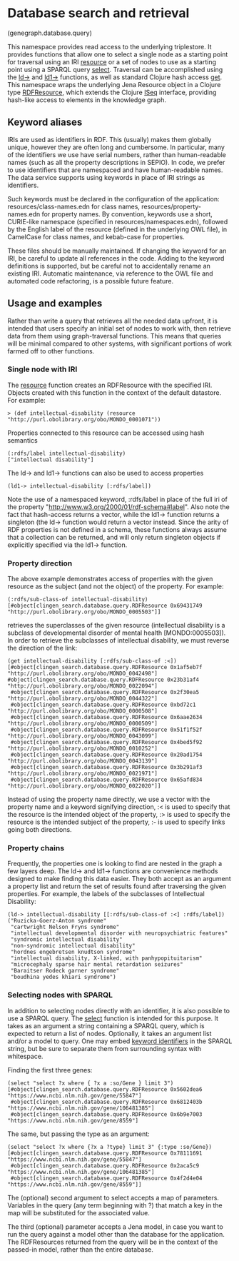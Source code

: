 # Database search and retrieval
(genegraph.database.query)

This namespace provides read access to the underlying triplestore. It provides functions that allow one to select a single node as a starting point for traversal using an IRI [resource](#) or a set of nodes to use as a starting point using a SPARQL query [select](#). Traversal can be accomplished using the [ld->](#) and [ld1->](#) functions, as well as standard Clojure hash access [get](#). This namespace wraps the underlying Jena Resource object in a Clojure type [RDFResource](#), which extends the Clojure [ISeq](#) interface, providing hash-like access to elements in the knowledge graph.

## Keyword aliases

IRIs are used as identifiers in RDF. This (usually) makes them globally unique, however they are often long and cumbersome. In particular, many of the identifiers we use have serial numbers, rather than human-readable names (such as all the property descriptions in SEPIO). In code, we prefer to use identifiers that are namespaced and have human-readable names. The data service supports using keywords in place of IRI strings as identifiers.

Such keywords must be declared in the configuration of the application:  resources/class-names.edn for class names, resources/property-names.edn for property names. By convention, keywords use a short, CURIE-like namespace (specified in resources/namespaces.edn), followed by the English label of the resource (defined in the underlying OWL file), in CamelCase for class names, and kebab-case for properties.

These files should be manually maintained. If changing the keyword for an IRI, be careful to update all references in the code. Adding to the keyword definitions is supported, but be careful not to accidentally rename an existing IRI. Automatic maintenance, via reference to the OWL file and automated code refactoring, is a possible future feature.

## Usage and examples

Rather than write a query that retrieves all the needed data upfront, it is intended that users specify an initial set of nodes to work with, then retrieve data from them using graph-traversal functions. This means that queries will be minimal compared to other systems, with significant portions of work farmed off to other functions.

### Single node with IRI

The [resource](#) function creates an RDFResource with the specified IRI. Objects created with this function in the context of the default datastore. For example:

    > (def intellectual-disability (resource "http://purl.obolibrary.org/obo/MONDO_0001071"))
    
Properties connected to this resource can be accessed using hash semantics

    (:rdfs/label intellectual-disability)
    ["intellectual disability"]
    
The ld-> and ld1-> functions can also be used to access properties

    (ld1-> intellectual-disability [:rdfs/label])
    
Note the use of a namespaced keyword, :rdfs/label in place of the full iri of the property "http://www.w3.org/2000/01/rdf-schema#label". Also note the fact that hash-access returns a vector, while the ld1-> function returns a singleton (the ld-> function would return a vector instead. Since the arity of RDF properties is not defined in a schema, these functions always assume that a collection can be returned, and will only return singleton objects if explicitly specified via the ld1-> function.

### Property direction

The above example demonstrates access of properties with the given resource as the subject (and not the object) of the property. For example:

    (:rdfs/sub-class-of intellectual-disability)
    [#object[clingen_search.database.query.RDFResource 0x69431749 "http://purl.obolibrary.org/obo/MONDO_0005503"]]
    
retrieves the superclasses of the given resource (intellectual disability is a subclass of developmental disorder of mental health [MONDO:0005503]). In order to retrieve the subclasses of intellectual disability, we must reverse the direction of the link:

    (get intellectual-disability [:rdfs/sub-class-of :<])
    [#object[clingen_search.database.query.RDFResource 0x1af5eb7f "http://purl.obolibrary.org/obo/MONDO_0042498"]
    #object[clingen_search.database.query.RDFResource 0x23b31af4 "http://purl.obolibrary.org/obo/MONDO_0022094"]
     #object[clingen_search.database.query.RDFResource 0x2f30ea5 "http://purl.obolibrary.org/obo/MONDO_0044322"]
     #object[clingen_search.database.query.RDFResource 0xbd72c1 "http://purl.obolibrary.org/obo/MONDO_0000508"]
     #object[clingen_search.database.query.RDFResource 0x6aae2634 "http://purl.obolibrary.org/obo/MONDO_0000509"]
     #object[clingen_search.database.query.RDFResource 0x51f1f52f "http://purl.obolibrary.org/obo/MONDO_0043099"]
     #object[clingen_search.database.query.RDFResource 0x4bed5f92 "http://purl.obolibrary.org/obo/MONDO_0010252"]
     #object[clingen_search.database.query.RDFResource 0x20ad1754 "http://purl.obolibrary.org/obo/MONDO_0043139"]
     #object[clingen_search.database.query.RDFResource 0x3b291af3 "http://purl.obolibrary.org/obo/MONDO_0021971"]
     #object[clingen_search.database.query.RDFResource 0x65afd834 "http://purl.obolibrary.org/obo/MONDO_0022020"]]
    
Instead of using the property name directly, we use a vector with the property name and a keyword signifying direction, :< is used to specify that the resource is the intended object of the property, :> is used to specify the resource is the intended subject of the property, :- is used to specify links going both directions.

### Property chains

Frequently, the properties one is looking to find are nested in the graph a few layers deep. The ld-> and ld1-> functions are convenience methods designed to make finding this data easier. They both accept as an argument a property list and return the set of results found after traversing the given properties. For example, the labels of the subclasses of Intellectual Disability:

```
(ld-> intellectual-disability [[:rdfs/sub-class-of :<] :rdfs/label])
("Ruzicka-Goerz-Anton syndrome"
 "cartwright Nelson Fryns syndrome"
 "intellectual developmental disorder with neuropsychiatric features"
 "syndromic intellectual disability"
 "non-syndromic intellectual disability"
 "hordnes engebretsen knudtson syndrome"
 "intellectual disability, X-linked, with panhypopituitarism"
 "microcephaly sparse hair mental retardation seizures"
 "Baraitser Rodeck garner syndrome"
 "boudhina yedes khiari syndrome")
```

### Selecting nodes with SPARQL

In addition to selecting nodes directly with an identifier, it is also possible to use a SPARQL query. The [select](#) function is intended for this purpose. It takes as an argument a string containing a SPARQL query, which is expected to return a list of nodes. Optionally, it takes an argument list and/or a model to query. One may embed [keyword identifiers](#) in the SPARQL string, but be sure to separate them from surrounding syntax with whitespace.

Finding the first three genes:

```
(select "select ?x where { ?x a :so/Gene } limit 3")
[#object[clingen_search.database.query.RDFResource 0x5602dea6 "https://www.ncbi.nlm.nih.gov/gene/55847"]
 #object[clingen_search.database.query.RDFResource 0x6812403b "https://www.ncbi.nlm.nih.gov/gene/106481385"]
 #object[clingen_search.database.query.RDFResource 0x6b9e7003 "https://www.ncbi.nlm.nih.gov/gene/8559"]
```

The same, but passing the type as an argument:

```
(select "select ?x where {?x a ?type} limit 3" {:type :so/Gene})
[#object[clingen_search.database.query.RDFResource 0x78111691 "https://www.ncbi.nlm.nih.gov/gene/55847"]
 #object[clingen_search.database.query.RDFResource 0x2aca5c9 "https://www.ncbi.nlm.nih.gov/gene/106481385"]
 #object[clingen_search.database.query.RDFResource 0x4f2d4e04 "https://www.ncbi.nlm.nih.gov/gene/8559"]]
```

The (optional) second argument to select accepts a map of parameters. Variables in the query (any term beginning with ?) that match a key in the map will be substituted for the associated value.

The third (optional) parameter accepts a Jena model, in case you want to run the query against a model other than the database for the application. The RDFResources returned from the query will be in the context of the passed-in model, rather than the entire database.

